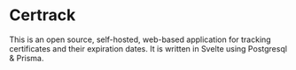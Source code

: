 # Certrack

This is an open source, self-hosted, web-based application for tracking certificates and their expiration dates. It is written in Svelte using Postgresql & Prisma. 

